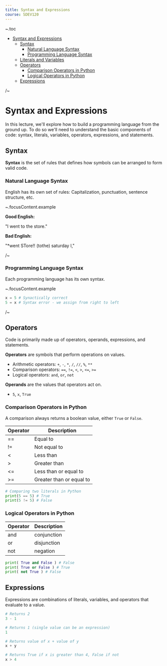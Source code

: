 ```yaml
---
title: Syntax and Expressions
course: SDEV120
---
```


~.toc

- [Syntax and Expressions](#syntax-and-expressions)
  - [Syntax](#syntax)
    - [Natural Language Syntax](#natural-language-syntax)
    - [Programming Language Syntax](#programming-language-syntax)
  - [Literals and Variables](#literals-and-variables)
  - [Operators](#operators)
    - [Comparison Operators in Python](#comparison-operators-in-python)
    - [Logical Operators in Python](#logical-operators-in-python)
  - [Expressions](#expressions)

/~

# Syntax and Expressions

In this lecture, we'll explore how to build a programming language from the ground up. To do so we'll need to understand the basic components of code: syntax, literals, variables, operators, expressions, and statements.

## Syntax

**Syntax** is the set of rules that defines how symbols can be arranged to form valid code.

### Natural Language Syntax

English has its own set of rules: Capitalization, punctuation, sentence structure, etc.

~.focusContent.example

**Good English:**

"I went to the store."

**Bad English:**

"\*went STore!! (tothe) saturday I,"

/~

### Programming Language Syntax

Each programming language has its own syntax.

~.focusContent.example

```python
x = 5 # Synactically correct
5 = x # Syntax error - we assign from right to left
```

/~

<!-- ## Literals and Variables

The most basic components of code are literals and variables.

- **Literals** are fixed values.
- **Variables** (and constants) are placeholders for values.

```python
# Say "hello" using a string literal:
print("hello")

# Assign a string literal to a variable, then use it to say "hello":
greeting = "hello"
print(greeting)
``` -->

## Operators

Code is primarily made up of operators, operands, expressions, and statements.

**Operators** are symbols that perform operations on values.

- Arithmetic operators: `+`, `-`, `*`, `/`, `//`, `%`, `**`
- Comparison operators: `==`, `!=`, `<`, `>`, `<=`, `>=`
- Logical operators: `and`, `or`, `not`

**Operands** are the values that operators act on.

- `5`, `x`, `True`

### Comparison Operators in Python

A comparison always returns a boolean value, either `True` or `False`.

| Operator | Description              |
| -------- | ------------------------ |
| ==       | Equal to                 |
| !=       | Not equal to             |
| <        | Less than                |
| >        | Greater than             |
| <=       | Less than or equal to    |
| >=       | Greater than or equal to |

```python
# Comparing two literals in Python
print(5 == 5) # True
print(5 != 5) # False
```

### Logical Operators in Python

| Operator | Description |
| -------- | ----------- |
| and      | conjunction |
| or       | disjunction |
| not      | negation    |

```python
print( True and False ) # False
print( True or False ) # True
print( not True ) # False
```

## Expressions

Expressions are combinations of literals, variables, and operators that evaluate to a value.

```python
# Returns 2
3 - 1

# Returns 1 (single value can be an expression)
1

# Returns value of x + value of y
x + y

# Returns True if x is greater than 4, False if not
x > 4
```
